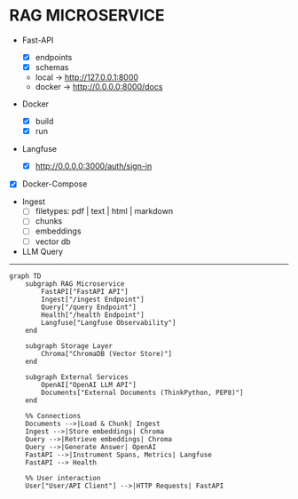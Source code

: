 # RAG MICROSERVICE

+ Fast-API
    + [x] endpoints
    + [x] schemas
    + local  -> http://127.0.0.1:8000
    + docker -> http://0.0.0.0:8000/docs

+ Docker
    + [x] build
    + [x] run

+ Langfuse
    + [x] http://0.0.0.0:3000/auth/sign-in

+ [x] Docker-Compose

+ Ingest
    + [ ] filetypes: pdf | text | html | markdown
    + [ ] chunks
    + [ ] embeddings
    + [ ] vector db

+ LLM Query

---

```mermaid
graph TD
    subgraph RAG Microservice
        FastAPI["FastAPI API"]
        Ingest["/ingest Endpoint"]
        Query["/query Endpoint"]
        Health["/health Endpoint"]
        Langfuse["Langfuse Observability"]
    end

    subgraph Storage Layer
        Chroma["ChromaDB (Vector Store)"]
    end

    subgraph External Services
        OpenAI["OpenAI LLM API"]
        Documents["External Documents (ThinkPython, PEP8)"]
    end

    %% Connections
    Documents -->|Load & Chunk| Ingest
    Ingest -->|Store embeddings| Chroma
    Query -->|Retrieve embeddings| Chroma
    Query -->|Generate Answer| OpenAI
    FastAPI -->|Instrument Spans, Metrics| Langfuse
    FastAPI --> Health

    %% User interaction
    User["User/API Client"] -->|HTTP Requests| FastAPI
```
